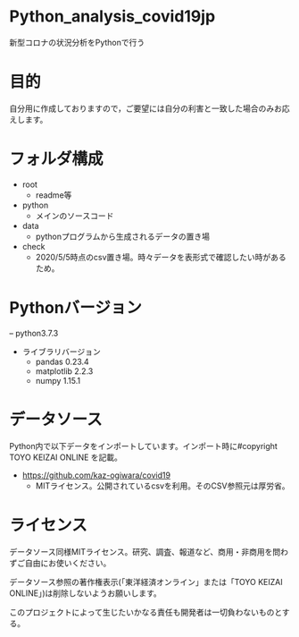 # Python_analysis_covid19jp
新型コロナの状況分析をPythonで行う

# 目的
自分用に作成しておりますので，ご要望には自分の利害と一致した場合のみお応えします。

# フォルダ構成
- root
  - readme等
- python
  - メインのソースコード
- data
  - pythonプログラムから生成されるデータの置き場
- check
  - 2020/5/5時点のcsv置き場。時々データを表形式で確認したい時があるため。

# Pythonバージョン
– python3.7.3
- ライブラリバージョン
  - pandas 0.23.4
  - matplotlib 2.2.3
  - numpy 1.15.1

# データソース
Python内で以下データをインポートしています。インポート時に#copyright TOYO KEIZAI ONLINE を記載。
- https://github.com/kaz-ogiwara/covid19
  - MITライセンス。公開されているcsvを利用。そのCSV参照元は厚労省。

# ライセンス
データソース同様MITライセンス。研究、調査、報道など、商用・非商用を問わずご自由にお使いください。

データソース参照の著作権表示(「東洋経済オンライン」または「TOYO KEIZAI ONLINE」)は削除しないようお願いします。

このプロジェクトによって生じたいかなる責任も開発者は一切負わないものとする。
